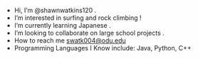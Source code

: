 - Hi, I’m @shawnwatkins120 .
- I’m interested in surfing and rock climbing !
- I’m currently learning Japanese .
- I’m looking to collaborate on large school projects .
- How to reach me swatk004@odu.edu
- Programming Languages I Know include: Java, Python, C++ 

<!---

--->
